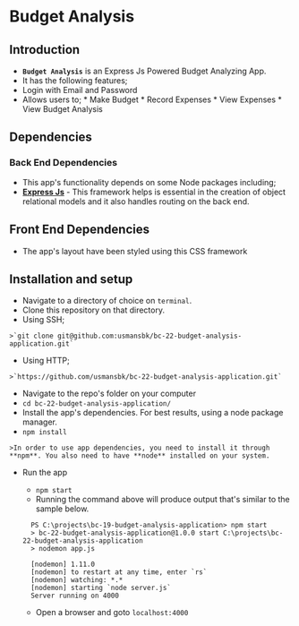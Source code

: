 # Budget Analysis

## Introduction
*  **`Budget Analysis`** is an Express Js Powered Budget Analyzing App.
*  It has the following features;
  *  Login with Email and Password
  *  Allows users to;
    *  Make Budget
    *  Record Expenses
    *  View Expenses
    *  View Budget Analysis

## Dependencies

### Back End Dependencies
*  This app's functionality depends on some Node packages including;
  *  **[Express Js](https://www.djangoproject.com/)** - This framework helps is essential in the creation of  object relational models and it also handles routing on the back end.

## Front End Dependencies
*  The app's layout have been styled using this CSS framework

## Installation and setup
*  Navigate to a directory of choice on `terminal`.
*  Clone this repository on that directory.
  *  Using SSH;

    >`git clone git@github.com:usmansbk/bc-22-budget-analysis-application.git`

  *  Using HTTP;

    >`https://github.com/usmansbk/bc-22-budget-analysis-application.git`

*  Navigate to the repo's folder on your computer
  *  `cd bc-22-budget-analysis-application/`
*  Install the app's dependencies. For best results, using a node package manager.
  *  `npm install`

    >In order to use app dependencies, you need to install it through **npm**. You also need to have **node** installed on your system.

* Run the app
  *  `npm start`
  *  Running the command above will produce output that's similar to the sample below.

  ```
    PS C:\projects\bc-19-budget-analysis-application> npm start
    > bc-22-budget-analysis-application@1.0.0 start C:\projects\bc-22-budget-analysis-application
    > nodemon app.js

    [nodemon] 1.11.0
    [nodemon] to restart at any time, enter `rs`
    [nodemon] watching: *.*
    [nodemon] starting `node server.js`
    Server running on 4000
  ```
  * Open a browser and goto `localhost:4000`
